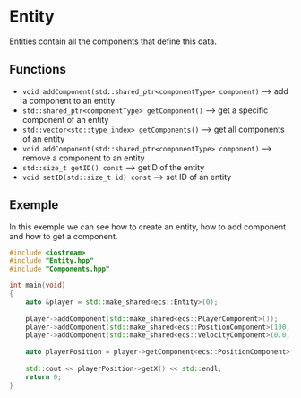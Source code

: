 # Entity

Entities contain all the components that define this data.

## Functions

- ``void addComponent(std::shared_ptr<componentType> component)`` --> add a
  component to an entity
- ``std::shared_ptr<componentType> getComponent()`` --> get a
  specific component of an entity
- ``std::vector<std::type_index> getComponents()`` --> get all components of an
  entity
- ``void addComponent(std::shared_ptr<componentType> component)`` --> remove a
  component to an entity
- ``std::size_t getID() const`` --> getID of the entity
- ``void setID(std::size_t id) const`` --> set ID of an entity

## Exemple

In this exemple we can see how to create an entity, how to add component and how
to
get a component.

```cpp
#include <iostream>
#include "Entity.hpp"
#include "Components.hpp"

int main(void)
{
    auto &player = std::make_shared<ecs::Entity>(0);
    
    player->addComponent(std::make_shared<ecs::PlayerComponent>());
    player->addComponent(std::make_shared<ecs::PositionComponent>(100, 100));
    player->addComponent(std::make_shared<ecs::VelocityComponent>(0.0, 0.0));
    
    auto playerPosition = player->getComponent<ecs::PositionComponent>();
    
    std::cout << playerPosition->getX() << std::endl;
    return 0;
}
```